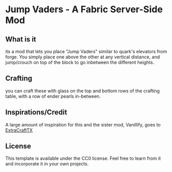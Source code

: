 # Jump Vaders - A Fabric Server-Side Mod

## What is it
its a mod that lets you place "Jump Vaders" similar to quark's elevators from forge.
You simply place one above the other at any vertical distance, and jump/crouch on top of the
block to go inbetween the different heights.

## Crafting
you can craft these with glass on the top and bottom rows of
the crafting table, with a row of ender pearls in-between.

## Inspirations/Credit
A large amount of inspiration for this and the sister mod, Vanillify,
goes to [ExtraCraftTX](https://github.com/ExtraCrafTX/)

## License

This template is available under the CC0 license. Feel free to learn from it and incorporate it in your own projects.
